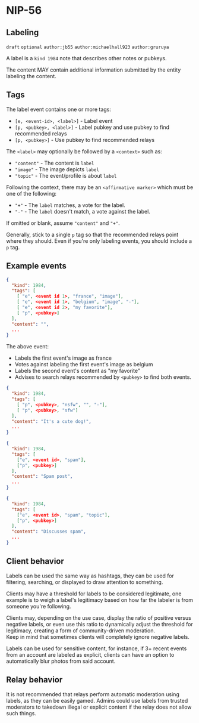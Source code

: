 
NIP-56
======

Labeling
---------

`draft` `optional` `author:jb55` `author:michaelhall923` `author:gruruya`

A label is a `kind 1984` note that describes other notes or pubkeys.  

The content MAY contain additional information submitted by the entity
labeling the content.

Tags
----

The label event contains one or more tags:
- `[e, <event-id>, <label>]` - Label event
- `[p, <pubkey>, <label>]` - Label pubkey and use pubkey to find recommended relays
- `[p, <pubkey>]` - Use pubkey to find recommended relays

The `<label>` may optionally be followed by a `<context>` such as:
- `"content"` - The content is `label`
- `"image"` - The image depicts `label`
- `"topic"` - The event/profile is about `label`  

Following the context, there may be an `<affirmative marker>` which must be one of the following:
- `"+"` - The `label` matches, a vote for the label.
- `"-"` - The `label` doesn't match, a vote against the label.

If omitted or blank, assume `"content"` and `"+"`.

Generally, stick to a single `p` tag so that the recommended relays point
where they should. Even if you're only labeling events, you should include a `p` tag.  

Example events
--------------

```json
{
  "kind": 1984,
  "tags": [
    [ "e", <event id 1>, "france", "image"],
    [ "e", <event id 1>, "belgium", "image", "-"],
    [ "e", <event id 2>, "my favorite"],
    [ "p", <pubkey>]
  ],
  "content": "",
  ...
}
```
The above event:
- Labels the first event's image as france
- Votes against labeling the first event's image as belgium
- Labels the second event's content as "my favorite"
- Advises to search relays recommended by `<pubkey>` to find both events.

```JSON
{
  "kind": 1984,
  "tags": [
    [ "p", <pubkey>, "nsfw", "", "-"],
    [ "p", <pubkey>, "sfw"]
  ],
  "content": "It's a cute dog!",
  ...
}

{
  "kind": 1984,
  "tags": [
    ["e", <event id>, "spam"],
    ["p", <pubkey>]
  ],
  "content": "Spam post",
  ...
}

{
  "kind": 1984,
  "tags": [
    ["e", <event id>, "spam", "topic"],
    ["p", <pubkey>]
  ],
  "content": "Discusses spam",
  ...
}
```

Client behavior
---------------

Labels can be used the same way as hashtags, they can be used for filtering,
searching, or displayed to draw attention to something.

Clients may have a threshold for labels to be considered legitimate,
one example is to weigh a label's legitimacy based on how far the labeler
is from someone you're following.

Clients may, depending on the use case, display the ratio of
positive versus negative labels, or even use this ratio to dynamically adjust
the threshold for legitimacy, creating a form of community-driven moderation.  
Keep in mind that sometimes clients will completely ignore negative labels.

Labels can be used for sensitive content, for instance, if 3+ recent events
from an account are labeled as explicit, clients can have an option
to automatically blur photos from said account.

Relay behavior
--------------

It is not recommended that relays perform automatic moderation using labels,
as they can be easily gamed. Admins could use labels from trusted moderators to
takedown illegal or explicit content if the relay does not allow such things.
